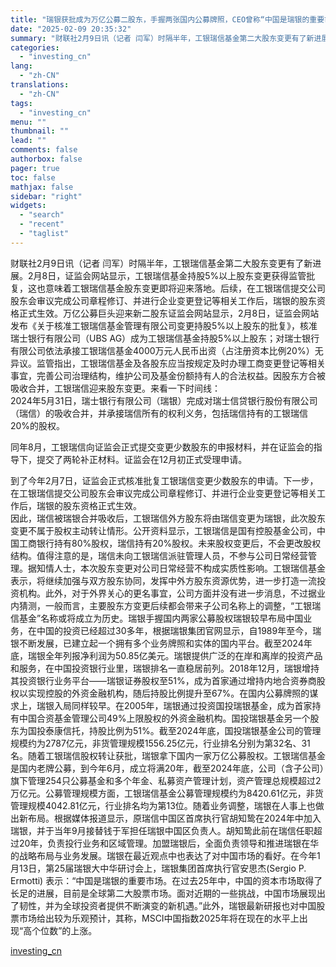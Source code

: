 ```yaml
---
title: "瑞银获批成为万亿公募二股东，手握两张国内公募牌照，CEO曾称“中国是瑞银的重要市场”"
date: "2025-02-09 20:35:32"
summary: "财联社2月9日讯（记者 闫军）时隔半年，工银瑞信基金第二大股东变更有了新进展。2月8日，证监会网站..."
categories:
  - "investing_cn"
lang:
  - "zh-CN"
translations:
  - "zh-CN"
tags:
  - "investing_cn"
menu: ""
thumbnail: ""
lead: ""
comments: false
authorbox: false
pager: true
toc: false
mathjax: false
sidebar: "right"
widgets:
  - "search"
  - "recent"
  - "taglist"
---
```


财联社2月9日讯（记者 闫军）时隔半年，工银瑞信基金第二大股东变更有了新进展。2月8日，证监会网站显示，工银瑞信基金持股5%以上股东变更获得监管批复，这也意味着工银瑞信基金股东变更即将迎来落地。后续，在工银瑞信提交公司股东会审议完成公司章程修订、并进行企业变更登记等相关工作后，瑞银的股东资格正式生效。万亿公募巨头迎来新二股东证监会网站显示，2月8日，证监会网站发布《关于核准工银瑞信基金管理有限公司变更持股5%以上股东的批复》，核准瑞士银行有限公司（UBS AG）成为工银瑞信基金持股5%以上股东；对瑞士银行有限公司依法承接工银瑞信基金4000万元人民币出资（占注册资本比例20%）无异议。监管指出，工银瑞信基金及各股东应当按规定及时办理工商变更登记等相关事宜，完善公司治理结构，维护公司及基金份额持有人的合法权益。因股东方合被吸收合并，工银瑞信迎来股东变更。来看一下时间线：  
2024年5月31日，瑞士银行有限公司（瑞银）完成对瑞士信贷银行股份有限公司（瑞信）的吸收合并，并承接瑞信所有的权利义务，包括瑞信持有的工银瑞信20%的股权。  
  
同年8月，工银瑞信向证监会正式提交变更少数股东的申报材料，并在证监会的指导下，提交了两轮补正材料。证监会在12月初正式受理申请。  
  
到了今年2月7日，证监会正式核准批复工银瑞信变更少数股东的申请。下一步，在工银瑞信提交公司股东会审议完成公司章程修订、并进行企业变更登记等相关工作后，瑞银的股东资格正式生效。  
因此，瑞信被瑞银合并吸收后，工银瑞信外方股东将由瑞信变更为瑞银，此次股东变更不属于股权主动转让情形。公开资料显示，工银瑞信是国有控股基金公司，中国工商银行持有80%股权，瑞信持有20%股权。未来股权变更后，不会更改股权结构。值得注意的是，瑞信未向工银瑞信派驻管理人员，不参与公司日常经营管理。据知情人士，本次股东变更对公司日常经营不构成实质性影响。工银瑞信基金表示，将继续加强与双方股东协同，发挥中外方股东资源优势，进一步打造一流投资机构。此外，对于外界关心的更名事宜，公司方面并没有进一步消息，不过据业内猜测，一般而言，主要股东方变更后续都会带来子公司名称上的调整，“工银瑞信基金”名称或将成立为历史。瑞银手握国内两家公募股权瑞银较早布局中国业务，在中国的投资已经超过30多年，根据瑞银集团官网显示，自1989年至今，瑞银不断发展，已建立起一个拥有多个业务牌照和实体的国内平台。截至2024年底，瑞银全年列报净利润为50.85亿美元。瑞银提供广泛的在岸和离岸的投资产品和服务，在中国投资银行业里，瑞银排名一直稳居前列。2018年12月，瑞银增持其投资银行业务平台——瑞银证券股权至51%，成为首家通过增持内地合资券商股权以实现控股的外资金融机构，随后持股比例提升至67%。在国内公募牌照的谋求上，瑞银入局同样较早。在2005年，瑞银通过投资国投瑞银基金，成为首家持有中国合资基金管理公司49%上限股权的外资金融机构。国投瑞银基金另一个股东为国投泰康信托，持股比例为51%。截至2024年底，国投瑞银基金公司的管理规模约为2787亿元，非货管理规模1556.25亿元，行业排名分别为第32名、31名。随着工银瑞信股权转让获批，瑞银拿下国内一家万亿公募股权。工银瑞信基金是国内老牌公募，到今年6月，成立将满20年，截至2024年底，公司（含子公司）旗下管理254只公募基金和多个年金、私募资产管理计划，资产管理总规模超过2万亿元。公募管理规模方面，工银瑞信基金公募管理规模约为8420.61亿元，非货管理规模4042.81亿元，行业排名均为第13位。随着业务调整，瑞银在人事上也做出新布局。根据媒体报道显示，原瑞信中国区首席执行官胡知鸷在2024年中加入瑞银，并于当年9月接替钱于军担任瑞银中国区负责人。胡知鸷此前在瑞信任职超过20年，负责投行业务和区域管理。加盟瑞银后，全面负责领导和推进瑞银在华的战略布局与业务发展。瑞银在最近观点中也表达了对中国市场的看好。在今年1月13日，第25届瑞银大中华研讨会上，瑞银集团首席执行官安思杰(Sergio P. Ermotti) 表示：“中国是瑞银的重要市场。在过去25年中，中国的资本市场取得了长足的进展，目前是全球第二大股票市场。面对近期的一些挑战，中国市场展现出了韧性，并为全球投资者提供不断演变的新机遇。”此外，瑞银最新研报也对中国股票市场给出较为乐观预计，其称，MSCI中国指数2025年将在现在的水平上出现“高个位数”的上涨。

[investing_cn](https://cn.investing.com/news/stock-market-news/article-2663401)
